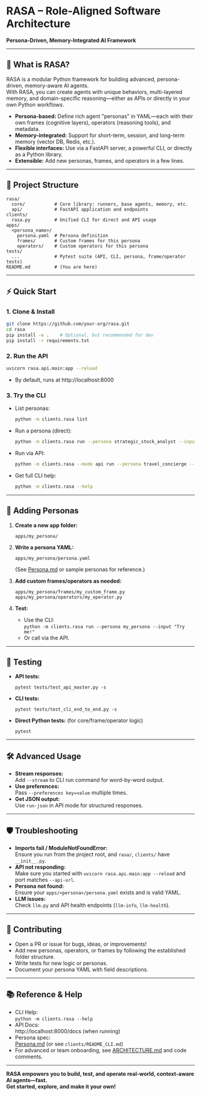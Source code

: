 # RASA – Role-Aligned Software Architecture

**Persona-Driven, Memory-Integrated AI Framework**

---

## 🚀 What is RASA?

RASA is a modular Python framework for building advanced, persona-driven, memory-aware AI agents.  
With RASA, you can create agents with unique behaviors, multi-layered memory, and domain-specific reasoning—either as APIs or directly in your own Python workflows.

- **Persona-based:** Define rich agent "personas" in YAML—each with their own frames (cognitive layers), operators (reasoning tools), and metadata.
- **Memory-integrated:** Support for short-term, session, and long-term memory (vector DB, Redis, etc.).
- **Flexible interfaces:** Use via a FastAPI server, a powerful CLI, or directly as a Python library.
- **Extensible:** Add new personas, frames, and operators in a few lines.

---

## 📁 Project Structure

```
rasa/
  core/           # Core library: runners, base agents, memory, etc.
  api/            # FastAPI application and endpoints
clients/
  rasa.py         # Unified CLI for direct and API usage
apps/
  <persona_name>/
    persona.yaml  # Persona definition
    frames/       # Custom frames for this persona
    operators/    # Custom operators for this persona
tests/
  ...             # Pytest suite (API, CLI, persona, frame/operator tests)
README.md         # (You are here)
```

---

## ⚡ Quick Start

### 1. **Clone & Install**

```bash
git clone https://github.com/your-org/rasa.git
cd rasa
pip install -e .    # Optional, but recommended for dev
pip install -r requirements.txt
```

### 2. **Run the API**

```bash
uvicorn rasa.api.main:app --reload
```

- By default, runs at http://localhost:8000

### 3. **Try the CLI**

- List personas:
  ```bash
  python -m clients.rasa list
  ```

- Run a persona (direct):
  ```bash
  python -m clients.rasa run --persona strategic_stock_analyst --input "Should I buy Nvidia today?"
  ```

- Run via API:
  ```bash
  python -m clients.rasa --mode api run --persona travel_concierge --input "Best city in Europe for food?"
  ```

- Get full CLI help:
  ```bash
  python -m clients.rasa --help
  ```

---

## 👤 Adding Personas

1. **Create a new app folder:**
   ```
   apps/my_persona/
   ```

2. **Write a persona YAML:**
   ```
   apps/my_persona/persona.yaml
   ```
   (See [Persona.md](apps/my_persona/persona.yaml) or sample personas for reference.)

3. **Add custom frames/operators as needed:**
   ```
   apps/my_persona/frames/my_custom_frame.py
   apps/my_persona/operators/my_operator.py
   ```

4. **Test:**
   - Use the CLI:  
     `python -m clients.rasa run --persona my_persona --input "Try me!"`
   - Or call via the API.

---

## 🧪 Testing

- **API tests:**
  ```
  pytest tests/test_api_master.py -s
  ```

- **CLI tests:**
  ```
  pytest tests/test_cli_end_to_end.py -s
  ```

- **Direct Python tests:** (for core/frame/operator logic)
  ```
  pytest
  ```

---

## 🛠️ Advanced Usage

- **Stream responses:**  
  Add `--stream` to CLI run command for word-by-word output.
- **Use preferences:**  
  Pass `--preferences key=value` multiple times.
- **Get JSON output:**  
  Use `run-json` in API mode for structured responses.

---

## 🛡️ Troubleshooting

- **Imports fail / ModuleNotFoundError:**  
  Ensure you run from the project root, and `rasa/`, `clients/` have `__init__.py`.
- **API not responding:**  
  Make sure you started with `uvicorn rasa.api.main:app --reload` and port matches `--api-url`.
- **Persona not found:**  
  Ensure your `apps/<persona>/persona.yaml` exists and is valid YAML.
- **LLM issues:**  
  Check `llm.py` and API health endpoints (`llm-info`, `llm-health`).

---

## 🤝 Contributing

- Open a PR or issue for bugs, ideas, or improvements!
- Add new personas, operators, or frames by following the established folder structure.
- Write tests for new logic or personas.
- Document your persona YAML with field descriptions.

---

## 📚 Reference & Help

- CLI Help:  
  `python -m clients.rasa --help`
- API Docs:  
  http://localhost:8000/docs (when running)
- Persona spec:  
  [Persona.md](apps/sample_persona/persona.yaml) (or see `clients/README_CLI.md`)
- For advanced or team onboarding, see [ARCHITECTURE.md](ARCHITECTURE.md) and code comments.

---

**RASA empowers you to build, test, and operate real-world, context-aware AI agents—fast.  
Get started, explore, and make it your own!**
